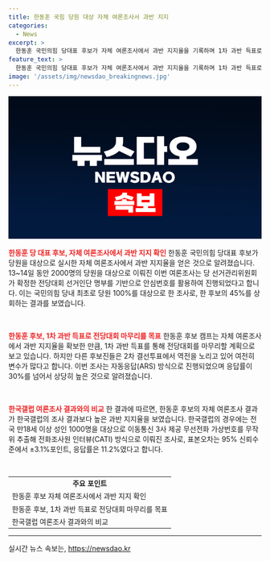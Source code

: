 ```yaml
---
title: 한동훈 국힘 당원 대상 자체 여론조사서 과반 지지
categories:
  - News
excerpt: >
  한동훈 국민의힘 당대표 후보가 자체 여론조사에서 과반 지지율을 기록하며 1차 과반 득표로 전당대회를 마무리하겠다는 계획이다. 하지만 다른 후보들은 2차 결선투표에서 역전극을 노리고 있어 한 후보의 안정적인 과반 확보는 여전히 변수가 많다고 한다. 이번 조사는 당원 2000명을 대상으로 실시되었으며, 과반 득표를 넘는 결과가 나왔지만 전체적으로는 여전히 경쟁이 예상된다. (150자)
feature_text: >
  한동훈 국민의힘 당대표 후보가 자체 여론조사에서 과반 지지율을 기록하며 1차 과반 득표로 전당대회를 마무리하겠다는 계획이다. 하지만 다른 후보들은 2차 결선투표에서 역전극을 노리고 있어 한 후보의 안정적인 과반 확보는 여전히 변수가 많다고 한다. 이번 조사는 당원 2000명을 대상으로 실시되었으며, 과반 득표를 넘는 결과가 나왔지만 전체적으로는 여전히 경쟁이 예상된다. (150자)
image: '/assets/img/newsdao_breakingnews.jpg'
---
```


<p><img src="/assets/img/newsdao_breakingnews.jpg" alt="implanttips 속보" /></p>

<p><b><span style="color: #ee2323;">한동훈 당 대표 후보, 자체 여론조사에서 과반 지지 확인</span></b>
한동훈 국민의힘 당대표 후보가 당원을 대상으로 실시한 자체 여론조사에서 과반 지지율을 얻은 것으로 알려졌습니다. 13~14일 동안 2000명의 당원을 대상으로 이뤄진 이번 여론조사는 당 선거관리위원회가 확정한 전당대회 선거인단 명부를 기반으로 안심번호를 활용하여 진행되었다고 합니다. 이는 국민의힘 당내 최초로 당원 100%를 대상으로 한 조사로, 한 후보의 45%를 상회하는 결과를 보였습니다.</p>

<p data-ke-size="size16">&nbsp;</p>

<p><b><span style="color: #ee2323;">한동훈 후보, 1차 과반 득표로 전당대회 마무리를 목표</span></b>
한동훈 후보 캠프는 자체 여론조사에서 과반 지지율을 확보한 만큼, 1차 과반 득표를 통해 전당대회를 마무리할 계획으로 보고 있습니다. 하지만 다른 후보진들은 2차 결선투표에서 역전을 노리고 있어 여전히 변수가 많다고 합니다. 이번 조사는 자동응답(ARS) 방식으로 진행되었으며 응답률이 30%를 넘어서 상당히 높은 것으로 알려졌습니다.</p>

<p data-ke-size="size16">&nbsp;</p>

<p><b><span style="color: #ee2323;">한국갤럽 여론조사 결과와의 비교</span></b>
한 결과에 따르면, 한동훈 후보의 자체 여론조사 결과가 한국갤럽의 조사 결과보다 높은 과반 지지율을 보였습니다. 한국갤럽의 경우에는 전국 만18세 이상 성인 1000명을 대상으로 이동통신 3사 제공 무선전화 가상번호를 무작위 추출해 전화조사원 인터뷰(CATI) 방식으로 이뤄진 조사로, 표본오차는 95% 신뢰수준에서 ±3.1%포인트, 응답률은 11.2%였다고 합니다.</p>

<p data-ke-size="size16">&nbsp;</p>

<table>
    <tr>
        <td style="text-align: center; height: 17px;"><b>주요 포인트</b></td>
    </tr>
    <tr>
        <td style="text-align: left; height: 17px;">한동훈 후보 자체 여론조사에서 과반 지지 확인</td>
    </tr>
    <tr>
        <td style="text-align: left; height: 17px;">한동훈 후보, 1차 과반 득표로 전당대회 마무리를 목표</td>
    </tr>
    <tr>
        <td style="text-align: left; height: 17px;">한국갤럽 여론조사 결과와의 비교</td>
    </tr>
</table>

<p><hr></p>
실시간 뉴스 속보는, <a href="https://newsdao.kr" rel="dofollow">https://newsdao.kr</a>



